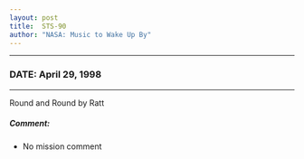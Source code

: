 ```yaml
---
layout: post
title:  STS-90
author: "NASA: Music to Wake Up By"
---
```


----
### DATE: April 29, 1998
----
Round and Round by Ratt

##### Comment:
* No mission comment

